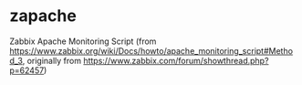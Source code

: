 # zapache
Zabbix Apache Monitoring Script (from https://www.zabbix.org/wiki/Docs/howto/apache_monitoring_script#Method_3, originally from https://www.zabbix.com/forum/showthread.php?p=62457)
